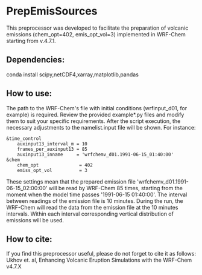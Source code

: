 # PrepEmisSources
This preprocessor was developed to facilitate the preparation of volcanic emissions (chem_opt=402, emis_opt_vol=3) implemented in WRF-Chem starting from v.4.7.1.

## Dependencies:
conda install scipy,netCDF4,xarray,matplotlib,pandas

## How to use:
The path to the WRF-Chem's file with initial conditions (wrfinput_d01, for example) is required. Review the provided example*.py files and modify them to suit your specific requirements. After the script execution, the necessary adjustments to the namelist.input file will be shown. For instance:

    &time_control
	    auxinput13_interval_m = 10
	    frames_per_auxinput13 = 85
	    auxinput13_inname     = 'wrfchemv_d01.1991-06-15_01:40:00'
    &chem
	    chem_opt               = 402
	    emiss_opt_vol          = 3

These settings mean that the prepared emission file 'wrfchemv_d01.1991-06-15_02:00:00' will be read by WRF-Chem 85 times, starting from the moment when the model time passes '1991-06-15 01:40:00'. The interval between readings of the emission file is 10 minutes. During the run, the WRF-Chem will read the data from the emission file at the 10 minutes intervals. Within each interval corresponding vertical distribution of emissions will be used.



## How to cite:
If you find this preprocessor useful, please do not forget to cite it as follows:
Ukhov et. al, Enhancing Volcanic Eruption Simulations with the WRF-Chem v4.7.X